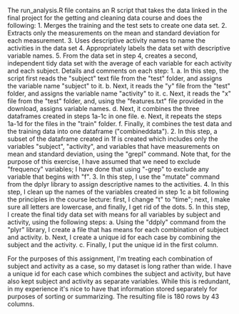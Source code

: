 The run_analysis.R file contains an R script that takes the data linked in the final project for the getting and cleaning data course and does the following:
    1. Merges the training and the test sets to create one data set.
    2. Extracts only the measurements on the mean and standard deviation for each measurement.
    3. Uses descriptive activity names to name the activities in the data set
    4. Appropriately labels the data set with descriptive variable names.
    5. From the data set in step 4, creates a second, independent tidy data set with the average of each variable for each activity  
       and each subject.
Details and comments on each step:
    1. a. In this step, the script first reads the "subject" text file from the "test" folder, and assigns the variable name "subject" 
          to it.
       b. Next, it reads the "y" file from the "test" folder, and assigns the variable name "activity" to it.
       c. Next, it reads the "x" file from the "test" folder, and, using the "features.txt" file provided in the download, assigns 
          variable names. 
       d. Next, it combines the three dataframes created in steps 1a-1c in one file.
       e. Next, it repeats the steps 1a-1d for the files in the "train" folder.
       f. Finally, it combines the test data and the training data into one dataframe ("combineddata").
    2. In this step, a subset of the dataframe created in 1f is created which includes only the variables "subject", "activity", and 
          variables that have measurements on mean and standard deviation, using the "grepl" command. Note that, for the purpose of this 
          exercise, I have assumed that we need to exclude "frequency" variables; I have done that using "-grep" to exclude any variable 
          that begins with "f".
    3. In this step, I use the "mutate" command from the dplyr library to assign descriptive names to the activities.
    4. In this step, I clean up the names of the variables created in step 1c a bit following the principles in the course lecture: 
          first, I change "t" to "time"; next, I make sure all letters are lowercase, and finally, I get rid of the dots.
    5. In this step, I create the final tidy data set with means for all variables by subject and activity, using the following steps:
        a. Using the "ddply" command from the "plyr" library, I create a file that has means for each combination of subject and activity.
        b. Next, I create a unique id for each case by combining the subject and the activity.
        c. Finally, I put the unique id in the first column.
        
For the purposes of this assignment, I'm treating each combination of subject and activity as a case, so my dataset is long rather than wide. I have a unique id for each case which combines the subject and activity, but have also kept subject and activity as separate variables. While this is redundant, in my experience it's nice to have that information stored separately for purposes of sorting or summarizing. The resulting file is 180 rows by 43 columns. 
          
